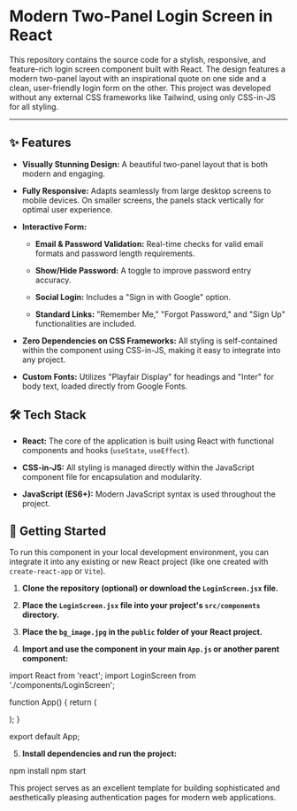 # Modern Two-Panel Login Screen in React

This repository contains the source code for a stylish, responsive, and feature-rich login screen component built with React. The design features a modern two-panel layout with an inspirational quote on one side and a clean, user-friendly login form on the other. This project was developed without any external CSS frameworks like Tailwind, using only CSS-in-JS for all styling.



---

## ✨ Features

* **Visually Stunning Design:** A beautiful two-panel layout that is both modern and engaging.

* **Fully Responsive:** Adapts seamlessly from large desktop screens to mobile devices. On smaller screens, the panels stack vertically for optimal user experience.

* **Interactive Form:**

  * **Email & Password Validation:** Real-time checks for valid email formats and password length requirements.

  * **Show/Hide Password:** A toggle to improve password entry accuracy.

  * **Social Login:** Includes a "Sign in with Google" option.

  * **Standard Links:** "Remember Me," "Forgot Password," and "Sign Up" functionalities are included.

* **Zero Dependencies on CSS Frameworks:** All styling is self-contained within the component using CSS-in-JS, making it easy to integrate into any project.

* **Custom Fonts:** Utilizes "Playfair Display" for headings and "Inter" for body text, loaded directly from Google Fonts.

## 🛠️ Tech Stack

* **React:** The core of the application is built using React with functional components and hooks (`useState`, `useEffect`).

* **CSS-in-JS:** All styling is managed directly within the JavaScript component file for encapsulation and modularity.

* **JavaScript (ES6+):** Modern JavaScript syntax is used throughout the project.

## 🚀 Getting Started

To run this component in your local development environment, you can integrate it into any existing or new React project (like one created with `create-react-app` or `Vite`).

1. **Clone the repository (optional) or download the `LoginScreen.jsx` file.**

2. **Place the `LoginScreen.jsx` file into your project's `src/components` directory.**

3. **Place the `bg_image.jpg` in the `public` folder of your React project.**

4. **Import and use the component in your main `App.js` or another parent component:**


import React from 'react';
import LoginScreen from './components/LoginScreen';

function App() {
return (
<div>
<LoginScreen />
</div>
);
}

export default App;


5. **Install dependencies and run the project:**


npm install
npm start


This project serves as an excellent template for building sophisticated and aesthetically pleasing authentication pages for modern web applications.
